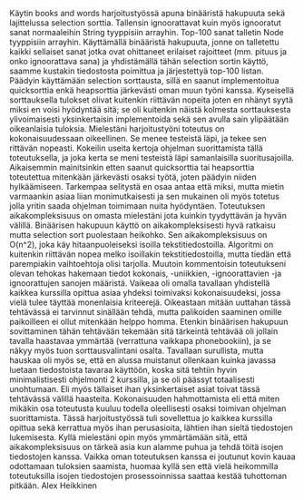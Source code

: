 Käytin books and words harjoitustyössä apuna binääristä hakupuuta sekä lajittelussa selection sorttia. Tallensin ignoorattavat kuin myös ignooratut sanat normaaleihin String tyyppisiin arrayhin. Top-100 sanat talletin Node tyyppisiin arrayhin. Käyttämällä binääristä hakupuuta, jonne on talletettu kaikki sellaiset sanat jotka ovat ohittaneet erilaiset rajoitteet (mm. pituus ja onko ignoorattava sana) ja yhdistämällä tähän selection sortin käyttö, saamme kustakin tiedostosta poimittua ja järjestettyä top-100 listan. Päädyin käyttämään selection sorttausta, sillä en saanut implementoitua quicksorttia enkä heapsorttia järkevästi oman muun työni kanssa. Kyseisellä sorttauksella tulokset olivat kuitenkin riittävän nopeita joten en nhänyt syytä miksi en voisi hyödyntää sitä; se oli kuitenkin näistä kolmesta sorttauksesta ylivoimaisesti yksinkertaisin implementoida sekä sen avulla sain ylipäätään oikeanlaisia tuloksia.
Mielestäni harjoitustyöni toteutus on kokonaisuudessaan oikeellinen. Se menee testeistä läpi, ja tekee sen rittävän nopeasti. Kokeilin useita kertoja ohjelman suorittamista tällä toteutuksella, ja joka kerta se meni testeistä läpi samanlaisilla suoritusajoilla. Aikaisemmin mainitsinkin etten saanut quicksorttia tai heapsorttia toteutettua mitenkään järkevästi osaksi työtä, joten päädyin niiden hylkäämiseen. Tarkempaa selitystä en osaa antaa että miksi, mutta mietin varmaankin asiaa liian monimutkaisesti ja sen mukainen oli myös totetus jolla yritin saada ohjelman toimimaan nuita hyödyntäen. 
Toteutuksen aikakompleksisuus on omasta mielestäni jota kuinkin tyydyttävän ja hyvän välillä. Binäärisen hakupuun käyttö on aikakompleksisesti hyvä ratkaisu mutta selection sort puolestaan heikohko. Sen aikakompleksisuus on O(n^2), joka käy hitaanpuoleiseksi isoilla tekstitiedostoilla. Algoritmi on kuitenkin riittävän nopea melko isoillakin tekstitiedostoilla, mutta tiedän että parempiakin vaihtoehtoja olisi tarjolla. Muutoin kommentoisin toteutukseni olevan tehokas hakemaan tiedot kokonais, -uniikkien, -ignoorattavien -ja ignoorattujen sanojen määristä. 
Vaikeaa oli omalla tavallaan yhdistellä kaikkea kurssilla opittua asiaa yhdeksi toimivaksi kokonaisuudeksi, jossa vielä tulee täyttää monenlaisia kriteerejä. Oikeastaan mitään uuttahan tässä tehtävässä ei tarvinnut sinällään tehdä, mutta palikoiden saaminen omille paikoilleen ei ollut mitenkään helppo homma. Etenkin binäärisen hakupuun sovittaminen tähän tehtävään tekemään sitä tärkeintä tehtävää oli jollain tavalla haastavaa ymmärtää (verrattuna vaikkapa phonebookiin), ja se näkyy myös tuon sorttausvalintani osalta. Tavallaan surullista, mutta hauskaa oli myös se, että en alussa muistanut ollenkaan kuinka javassa luetaan tiedostoista tavaraa käyttöön, koska sitä tehtiin hyvin minimalistisesti ohjelmonti 2 kurssilla, ja se oli päässyt totaalisesti unohtumaan. Eli myös tällaiset ihan yksinkertaiset asiat toivat tässä tehtävässä välillä haasteita. 
Kokonaisuuden hahmottamista eli että miten mikäkin osa toteutusta kuuluu todella oleellisesti osaksi toimivan ohjelman suorittamista. Tässä harjoitustyössä tuli sovellettua jo kaikkea kurssilla opittua sekä kerrattua myös ihan perusasioita, lähtien ihan sieltä tiedostojen lukemisesta. Kyllä mielestäni opin myös ymmärtämään sitä, että aikakompleksisuus on tärkeä asia kun alamme puhua ja tehdä töitä isojen tiedostojen kanssa. Vaikka oman toteutuksen kanssa ei joutunut kovin kauaa odottamaan tuloksien saamista, huomaa kyllä sen että vielä heikommilla toteutuksilla isojen tiedostojen prosessoinnissa saattaa kestää tuhottoman pitkään. 
                                                                                                                                                                    Alex Heikkinen